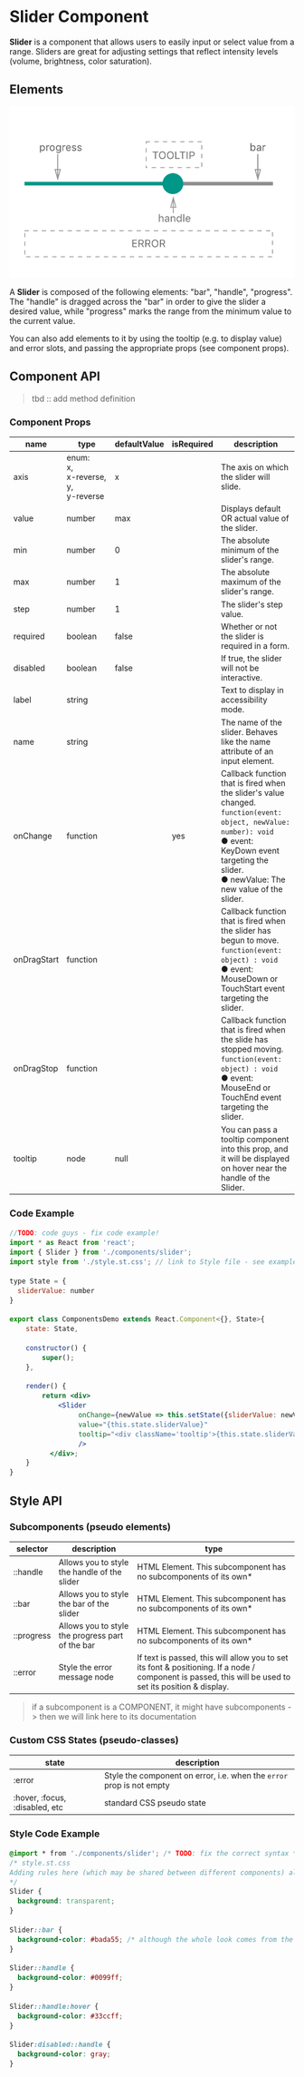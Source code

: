 # Slider Component

**Slider** is a component that allows users to easily input or select value from a range. Sliders are great for adjusting settings that reflect intensity levels (volume, brightness, color saturation).

## Elements

![elements](./assets/elements.png)

A **Slider** is composed of the following elements: "bar", "handle", "progress". The "handle" is dragged across the "bar" in order to give the slider a desired value, while "progress" marks the range from the minimum value to the current value. 

You can also add elements to it by using the tooltip (e.g. to display value) and error slots, and passing the appropriate props (see component props).

## Component API

> tbd :: add method definition

### Component Props

| name        | type                                  | defaultValue | isRequired | description                              |
| ----------- | ------------------------------------- | ------------ | ---------- | ---------------------------------------- |
| axis        | enum:&nbsp;&nbsp;&nbsp;&nbsp;&nbsp;&nbsp;&nbsp;&nbsp; x,<br>x-reverse,<br>y,<br>y-reverse | x          |            | The axis on which the slider will slide. |
| value       | number                                | max          |            | Displays default OR actual value of the slider. |
| min         | number                                | 0            |            | The absolute minimum of the slider's range. |
| max         | number                                | 1            |            | The absolute maximum of the slider's range. |
| step        | number                                | 1            |            | The slider's step value.                        |
| required    | boolean                               | false        |            | Whether or not the slider is required in a form. |
| disabled    | boolean                               | false        |            | If true, the slider will not be interactive. |
| label       | string                                |              |            | Text to display in accessibility mode.    |
| name        | string                                |              |            | The name of the slider. Behaves like the name attribute of an input element. |
| onChange    | function                                  |              | yes        | Callback function that is fired when the slider's value changed.<br>`function(event: object, newValue: number): void`<br> ● event: KeyDown event targeting the slider.<br> ● newValue: The new value of the slider. |
| onDragStart | function                                  |              |            | Callback function that is fired when the slider has begun to move.<br>`function(event: object) : void`<br> ● event: MouseDown or TouchStart event targeting the slider. |
| onDragStop  | function                                  |              |            | Callback function that is fired when the slide has stopped moving.<br>`function(event: object) : void`<br> ● event: MouseEnd or TouchEnd event targeting the slider. |
| tooltip     | node                                  | null         |            | You can pass a tooltip component into this prop, and it will be displayed on hover near the handle of the Slider. |

### Code Example

```jsx
//TODO: code guys - fix code example!
import * as React from 'react';
import { Slider } from './components/slider';
import style from './style.st.css'; // link to Style file - see examples of style files below

type State = {
  sliderValue: number
}

export class ComponentsDemo extends React.Component<{}, State>{
  	state: State,
    
    constructor() {
        super();
    },

    render() {
        return <div>
            <Slider 
                 onChange={newValue => this.setState({sliderValue: newValue})} // this should conform to the onChange API, please change 
              	 value="{this.state.sliderValue}"
                 tooltip="<div className='tooltip'>{this.state.sliderValue}</div>"
                 />
          </div>;
    }
}
```


## Style API

### Subcomponents (pseudo elements)

| selector   | description                              | type                                     |
| ---------- | ---------------------------------------- | ---------------------------------------- |
| ::handle   | Allows you to style the handle of the slider | HTML Element. This subcomponent has no subcomponents of its own* |
| ::bar      | Allows you to style the bar of the slider | HTML Element. This subcomponent has no subcomponents of its own* |
| ::progress | Allows you to style the progress part of the bar | HTML Element. This subcomponent has no subcomponents of its own* |
| ::error    | Style the error message node             | If text is passed, this will allow you to set its font & positioning. If a node / component is passed, this will be used to set its position & display. |

> if a subcomponent is a COMPONENT, it might have subcomponents -> then we will link here to its documentation

### Custom CSS States (pseudo-classes)

| state                          | description                              |
| ------------------------------ | ---------------------------------------- |
| :error                         | Style the component on error, i.e. when the `error` prop is not empty |
| :hover, :focus, :disabled, etc | standard CSS pseudo state                |

### Style Code Example

```css
@import * from './components/slider'; /* TODO: fix the correct syntax */
/* style.st.css 
Adding rules here (which may be shared between different components) allows us to 	    override specific parts; or even change the whole theme
*/
Slider {
  background: transparent;
}

Slider::bar {
  background-color: #bada55; /* although the whole look comes from the theme, we override the background color of the slider bar */
}

Slider::handle {
  background-color: #0099ff;
}

Slider::handle:hover {
  background-color: #33ccff;
}

Slider:disabled::handle {
  background-color: gray;
}
```
